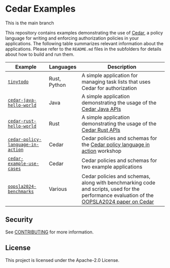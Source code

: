 # Cedar Examples
This is the main branch

This repository contains examples demonstrating the use of [Cedar](https://github.com/cedar-policy/cedar), a policy language for writing and enforcing authorization policies in your applications.  The following table summarizes relevant information about the applications. Please refer to the `README.md` files in the subfolders for details about how to build and run them.

| Example      | Languages | Description |
| ----------- | ----------- | ---------- |
| [`tinytodo`][] | Rust, Python | A simple application for managing task lists that uses Cedar for authorization |
| [`cedar-java-hello-world`][] | Java | A simple application demonstrating the usage of the [Cedar Java APIs][] |
| [`cedar-rust-hello-world`][] | Rust | A simple application demonstrating the usage of the [Cedar Rust APIs][] |
| [`cedar-policy-language-in-action`][] | Cedar | Cedar policies and schemas for the [Cedar policy language in action](https://catalog.workshops.aws/cedar-policy-language-in-action) workshop |
| [`cedar-example-use-cases`][] |  Cedar  | Cedar policies and schemas for two example applications |
| [`oopsla2024-benchmarks`][] | Various | Cedar policies and schemas, along with benchmarking code and scripts, used for the performance evaluation of the [OOPSLA2024 paper on Cedar](https://dl.acm.org/doi/10.1145/3649835) |

## Security

See [CONTRIBUTING](CONTRIBUTING.md#security-issue-notifications) for more information.

## License

This project is licensed under the Apache-2.0 License.

[Cedar Rust APIs]: https://github.com/cedar-policy/cedar/tree/main/cedar-policy
[Cedar Java APIs]: https://github.com/cedar-policy/cedar-java
[`cedar-example-use-cases`]: ./cedar-example-use-cases
[`cedar-java-hello-world`]: ./cedar-java-hello-world
[`cedar-rust-hello-world`]: ./cedar-rust-hello-world
[`cedar-policy-language-in-action`]: ./cedar-policy-language-in-action
[`oopsla2024-benchmarks`]: ./oopsla2024-benchmarks
[`tinytodo`]: ./tinytodo
